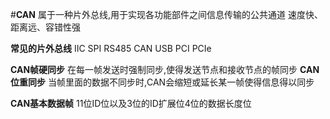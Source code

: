#**CAN**
属于一种片外总线,用于实现各功能部件之间信息传输的公共通道
速度快、距离远、容错性强

**常见的片外总线**
IIC
SPI
RS485
CAN
USB
PCI
PCIe

**CAN帧硬同步**
在每一帧发送时强制同步,使得发送节点和接收节点的帧同步
**CAN位重同步**
当帧里面的数据不同步时,CAN会缩短或延长某一帧使得信息得以同步

**CAN基本数据帧**
11位ID位以及3位的ID扩展位4位的数据长度位


